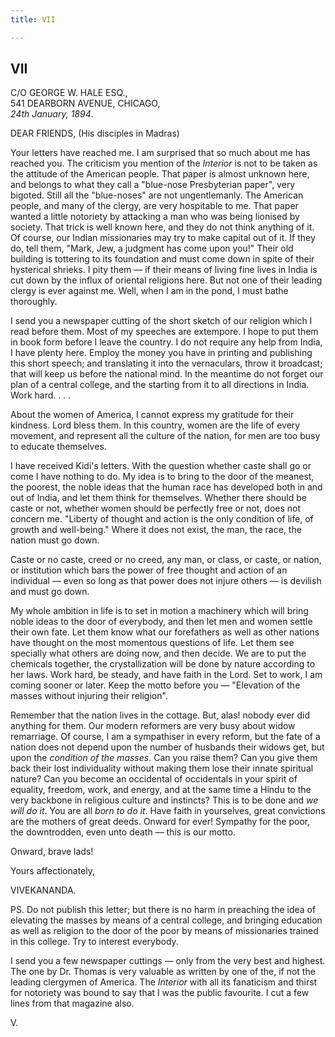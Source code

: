 ```yaml
---
title: VII

---
```





  

  

## VII

C/O GEORGE W. HALE ESQ.,  
541 DEARBORN AVENUE, CHICAGO,  
*24th January, 1894*.

DEAR FRIENDS, (His disciples in Madras)

Your letters have reached me. I am surprised that so much about me has
reached you. The criticism you mention of the *Interior* is not to be
taken as the attitude of the American people. That paper is almost
unknown here, and belongs to what they call a "blue-nose Presbyterian
paper", very bigoted. Still all the "blue-noses" are not ungentlemanly.
The American people, and many of the clergy, are very hospitable to me.
That paper wanted a little notoriety by attacking a man who was being
lionised by society. That trick is well known here, and they do not
think anything of it. Of course, our Indian missionaries may try to make
capital out of it. If they do, tell them, "Mark, Jew, a judgment has
come upon you!" Their old building is tottering to its foundation and
must come down in spite of their hysterical shrieks. I pity them — if
their means of living fine lives in India is cut down by the influx of
oriental religions here. But not one of their leading clergy is ever
against me. Well, when I am in the pond, I must bathe thoroughly.

I send you a newspaper cutting of the short sketch of our religion which
I read before them. Most of my speeches are extempore. I hope to put
them in book form before I leave the country. I do not require any help
from India, I have plenty here. Employ the money you have in printing
and publishing this short speech; and translating it into the
vernaculars, throw it broadcast; that will keep us before the national
mind. In the meantime do not forget our plan of a central college, and
the starting from it to all directions in India. Work hard. . . .

About the women of America, I cannot express my gratitude for their
kindness. Lord bless them. In this country, women are the life of every
movement, and represent all the culture of the nation, for men are too
busy to educate themselves.

I have received Kidi's letters. With the question whether caste shall go
or come I have nothing to do. My idea is to bring to the door of the
meanest, the poorest, the noble ideas that the human race has developed
both in and out of India, and let them think for themselves. Whether
there should be caste or not, whether women should be perfectly free or
not, does not concern me. "Liberty of thought and action is the only
condition of life, of growth and well-being." Where it does not exist,
the man, the race, the nation must go down.

Caste or no caste, creed or no creed, any man, or class, or caste, or
nation, or institution which bars the power of free thought and action
of an individual — even so long as that power does not injure others —
is devilish and must go down.

My whole ambition in life is to set in motion a machinery which will
bring noble ideas to the door of everybody, and then let men and women
settle their own fate. Let them know what our forefathers as well as
other nations have thought on the most momentous questions of life. Let
them see specially what others are doing now, and then decide. We are to
put the chemicals together, the crystallization will be done by nature
according to her laws. Work hard, be steady, and have faith in the Lord.
Set to work, I am coming sooner or later. Keep the motto before you —
"Elevation of the masses without injuring their religion".

Remember that the nation lives in the cottage. But, alas! nobody ever
did anything for them. Our modern reformers are very busy about widow
remarriage. Of course, I am a sympathiser in every reform, but the fate
of a nation does not depend upon the number of husbands their widows
get, but upon the *condition of the masses*. Can you raise them? Can you
give them back their lost individuality without making them lose their
innate spiritual nature? Can you become an occidental of occidentals in
your spirit of equality, freedom, work, and energy, and at the same time
a Hindu to the very backbone in religious culture and instincts? This is
to be done and *we will do it*. You are all *born to do it*. Have faith
in yourselves, great convictions are the mothers of great deeds. Onward
for ever! Sympathy for the poor, the downtrodden, even unto death — this
is our motto.

Onward, brave lads!

Yours affectionately,

VIVEKANANDA.

  
PS. Do not publish this letter; but there is no harm in preaching the
idea of elevating the masses by means of a central college, and bringing
education as well as religion to the door of the poor by means of
missionaries trained in this college. Try to interest everybody.

I send you a few newspaper cuttings — only from the very best and
highest. The one by Dr. Thomas is very valuable as written by one of
the, if not the leading clergymen of America. The *Interior* with all
its fanaticism and thirst for notoriety was bound to say that I was the
public favourite. I cut a few lines from that magazine also.

V.


